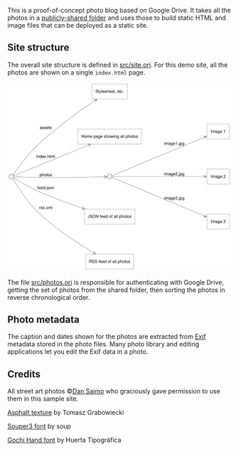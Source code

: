 This is a proof-of-concept photo blog based on Google Drive. It takes all the photos in a [publicly-shared folder](https://drive.google.com/drive/folders/14ItmduevPs0MwFvCWHCiyHJicV5S-YTc?usp=sharing) and uses those to build static HTML and image files that can be deployed as a static site.

## Site structure

The overall site structure is defined in [src/site.ori](src/site.ori). For this demo site, all the photos are shown on a single `index.html` page.

![](docs/site.svg)

The file [src/photos.ori](src/photos.ori) is responsible for authenticating with Google Drive, getting the set of photos from the shared folder, then sorting the photos in reverse chronological order.

## Photo metadata

The caption and dates shown for the photos are extracted from [Exif](https://en.wikipedia.org/wiki/Exif) metadata stored in the photo files. Many photo library and editing applications let you edit the Exif data in a photo.

## Credits

All street art photos ©[Dan Saimo](https://www.instagram.com/saimohaus/) who graciously gave permission to use them in this sample site.

[Asphalt texture](http://wildtextures.com/free-textures/dark-asphalt-seamless-texture/) by Tomasz Grabowiecki

[Souper3 font](https://www.dafont.com/souper3.font) by soup

[Gochi Hand font](https://fonts.google.com/specimen/Gochi+Hand) by Huerta Tipográfica
